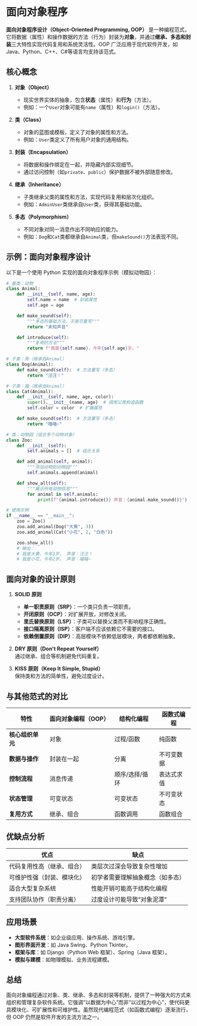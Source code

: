 # 面向对象程序

**面向对象程序设计（Object-Oriented Programming, OOP）** 是一种编程范式，它将数据（属性）和操作数据的方法（行为）封装为**对象**，并通过**继承、多态和封装**三大特性实现代码复用和系统灵活性。OOP 广泛应用于现代软件开发，如 Java、Python、C++、C#等语言均支持该范式。

## 核心概念

1. **对象（Object）**

   - 现实世界实体的抽象，包含**状态**（属性）和**行为**（方法）。
   - 例如：一个`User`对象可能有`name`（属性）和`login()`（方法）。

2. **类（Class）**

   - 对象的蓝图或模板，定义了对象的属性和方法。
   - 例如：`User`类定义了所有用户对象的通用结构。

3. **封装（Encapsulation）**

   - 将数据和操作绑定在一起，并隐藏内部实现细节。
   - 通过访问控制（如`private`、`public`）保护数据不被外部随意修改。

4. **继承（Inheritance）**

   - 子类继承父类的属性和方法，实现代码复用和层次化组织。
   - 例如：`AdminUser`类继承自`User`类，获得其基础功能。

5. **多态（Polymorphism）**
   - 不同对象对同一消息作出不同响应的能力。
   - 例如：`Dog`和`Cat`类都继承自`Animal`类，但`makeSound()`方法表现不同。

## 示例：面向对象程序设计

以下是一个使用 Python 实现的面向对象程序示例（模拟动物园）：

```python
# 基类：动物
class Animal:
    def __init__(self, name, age):
        self.name = name  # 封装属性
        self.age = age

    def make_sound(self):
        """多态的基础方法，子类可重写"""
        return "未知声音"

    def introduce(self):
        """复用的方法"""
        return f"我是{self.name}，今年{self.age}岁。"

# 子类：狗（继承自Animal）
class Dog(Animal):
    def make_sound(self):  # 方法重写（多态）
        return "汪汪！"

# 子类：猫（继承自Animal）
class Cat(Animal):
    def __init__(self, name, age, color):
        super().__init__(name, age)  # 调用父类构造函数
        self.color = color  # 扩展属性

    def make_sound(self):  # 方法重写（多态）
        return "喵喵~"

# 类：动物园（组合多个动物对象）
class Zoo:
    def __init__(self):
        self.animals = []  # 组合关系

    def add_animal(self, animal):
        """添加动物到动物园"""
        self.animals.append(animal)

    def show_all(self):
        """展示所有动物信息"""
        for animal in self.animals:
            print(f"{animal.introduce()} 声音：{animal.make_sound()}")

# 使用示例
if __name__ == "__main__":
    zoo = Zoo()
    zoo.add_animal(Dog("大黄", 3))
    zoo.add_animal(Cat("小花", 2, "白色"))

    zoo.show_all()
    # 输出：
    # 我是大黄，今年3岁。 声音：汪汪！
    # 我是小花，今年2岁。 声音：喵喵~
```

## 面向对象的设计原则

1. **SOLID 原则**

   - **单一职责原则（SRP）**：一个类只负责一项职责。
   - **开闭原则（OCP）**：对扩展开放，对修改关闭。
   - **里氏替换原则（LSP）**：子类可以替换父类而不影响程序正确性。
   - **接口隔离原则（ISP）**：客户端不应该依赖它不需要的接口。
   - **依赖倒置原则（DIP）**：高层模块不依赖低层模块，两者都依赖抽象。

2. **DRY 原则（Don't Repeat Yourself）**  
   通过继承、组合等机制避免代码重复。

3. **KISS 原则（Keep It Simple, Stupid）**  
   保持类和方法的简单性，避免过度设计。

## 与其他范式的对比

| **特性**         | **面向对象编程（OOP）** | **结构化编程** | **函数式编程** |
| ---------------- | ----------------------- | -------------- | -------------- |
| **核心组织单元** | 对象                    | 过程/函数      | 纯函数         |
| **数据与操作**   | 封装在一起              | 分离           | 不可变数据     |
| **控制流程**     | 消息传递                | 顺序/选择/循环 | 表达式求值     |
| **状态管理**     | 可变状态                | 可变状态       | 不可变状态     |
| **复用方式**     | 继承、组合              | 函数调用       | 函数组合       |

## 优缺点分析

| **优点**                   | **缺点**                         |
| -------------------------- | -------------------------------- |
| 代码复用性高（继承、组合） | 类层次过深会导致复杂性增加       |
| 可维护性强（封装、模块化） | 初学者需要理解抽象概念（如多态） |
| 适合大型复杂系统           | 性能开销可能高于结构化编程       |
| 支持团队协作（职责分离）   | 过度设计可能导致“对象泥潭”       |

## 应用场景

- **大型软件系统**：如企业级应用、操作系统、游戏引擎。
- **图形界面开发**：如 Java Swing、Python Tkinter。
- **框架与库**：如 Django（Python Web 框架）、Spring（Java 框架）。
- **模拟与建模**：如物理模拟、业务流程建模。

## 总结

面向对象编程通过对象、类、继承、多态和封装等机制，提供了一种强大的方式来组织和管理复杂软件系统。它强调“以数据为中心”而非“以过程为中心”，使代码更具模块化、可扩展性和可维护性。虽然现代编程范式（如函数式编程）逐渐流行，但 OOP 仍然是软件开发的主流方法之一。
